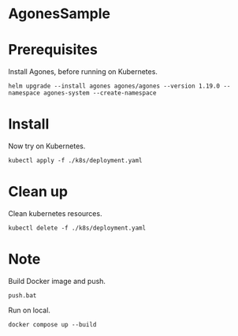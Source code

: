 # AgonesSample

# Prerequisites

Install Agones, before running on Kubernetes.

```shell
helm upgrade --install agones agones/agones --version 1.19.0 --namespace agones-system --create-namespace
```

# Install

Now try on Kubernetes.

```shell
kubectl apply -f ./k8s/deployment.yaml
```

# Clean up

Clean kubernetes resources.

```shell
kubectl delete -f ./k8s/deployment.yaml
```

# Note

Build Docker image and push.

```shell
push.bat
```

Run on local.

```
docker compose up --build
```

